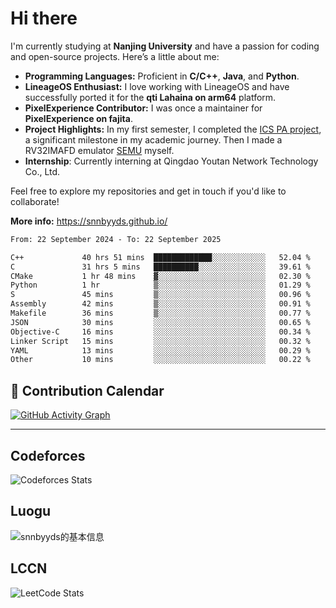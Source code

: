 # Hi there

I'm currently studying at **Nanjing University** and have a passion for coding and open-source projects. Here’s a little about me:

- **Programming Languages:** Proficient in **C/C++**, **Java**, and **Python**.
- **LineageOS Enthusiast:** I love working with LineageOS and have successfully ported it for the **qti Lahaina on arm64** platform.
- **PixelExperience Contributor:** I was once a maintainer for **PixelExperience on fajita**.
- **Project Highlights:** In my first semester, I completed the [ICS PA project](https://nju-projectn.github.io/ics-pa-gitbook/ics2024/), a significant milestone in my academic journey. Then I made a RV32IMAFD emulator [SEMU](https://github.com/snnbyyds/semu) myself.
- **Internship**: Currently interning at Qingdao Youtan Network Technology Co., Ltd.

Feel free to explore my repositories and get in touch if you'd like to collaborate!

**More info:** https://snnbyyds.github.io/

<!--START_SECTION:waka-->

```txt
From: 22 September 2024 - To: 22 September 2025

C++             40 hrs 51 mins  █████████████░░░░░░░░░░░░   52.04 %
C               31 hrs 5 mins   ██████████░░░░░░░░░░░░░░░   39.61 %
CMake           1 hr 48 mins    ▓░░░░░░░░░░░░░░░░░░░░░░░░   02.30 %
Python          1 hr            ▒░░░░░░░░░░░░░░░░░░░░░░░░   01.29 %
S               45 mins         ▒░░░░░░░░░░░░░░░░░░░░░░░░   00.96 %
Assembly        42 mins         ▒░░░░░░░░░░░░░░░░░░░░░░░░   00.91 %
Makefile        36 mins         ▒░░░░░░░░░░░░░░░░░░░░░░░░   00.77 %
JSON            30 mins         ░░░░░░░░░░░░░░░░░░░░░░░░░   00.65 %
Objective-C     16 mins         ░░░░░░░░░░░░░░░░░░░░░░░░░   00.34 %
Linker Script   15 mins         ░░░░░░░░░░░░░░░░░░░░░░░░░   00.32 %
YAML            13 mins         ░░░░░░░░░░░░░░░░░░░░░░░░░   00.29 %
Other           10 mins         ░░░░░░░░░░░░░░░░░░░░░░░░░   00.22 %
```

<!--END_SECTION:waka-->

## 📅 Contribution Calendar

[![GitHub Activity Graph](https://github-readme-activity-graph.vercel.app/graph?username=snnbyyds&theme=react-dark)](https://github.com/snnbyyds)

---

## Codeforces
![Codeforces Stats](https://codeforces-readme-stats.vercel.app/api/card?username=snnbyyds)

## Luogu
![snnbyyds的基本信息](https://luogu-card.vercel.app/about?id=1560631)

## LCCN
![LeetCode Stats](https://leetcard.jacoblin.cool/snnbyyds?theme=light&font=Fuzzy%20Bubbles&site=cn)
